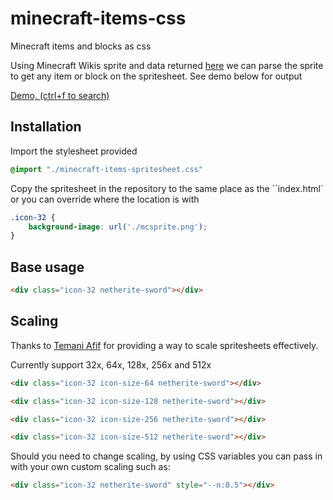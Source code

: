 # minecraft-items-css
Minecraft items and blocks as css

Using Minecraft Wikis sprite and data returned [here](https://minecraft.fandom.com/wiki/Module:InvSprite) we can parse the sprite to get any item or block on the spritesheet. See demo below for output

[Demo, (ctrl+f to search)](https://1e4.github.io/minecraft-items-css/)

## Installation
Import the stylesheet provided

```css
@import "./minecraft-items-spritesheet.css"
```

Copy the spritesheet in the repository to the same place as the ``index.html` or you can override where the location is with

```css
.icon-32 {
    background-image: url('./mcsprite.png');
}
```

## Base usage

```html
<div class="icon-32 netherite-sword"></div>
```

## Scaling
Thanks to [Temani Afif](https://stackoverflow.com/a/50301296/3604087) for providing a way to scale spritesheets effectively.

Currently support 32x, 64x, 128x, 256x and 512x

```html
<div class="icon-32 icon-size-64 netherite-sword"></div>

<div class="icon-32 icon-size-128 netherite-sword"></div>

<div class="icon-32 icon-size-256 netherite-sword"></div>

<div class="icon-32 icon-size-512 netherite-sword"></div>
```

Should you need to change scaling, by using CSS variables you can pass in with your own custom scaling such as:

```html
<div class="icon-32 netherite-sword" style="--n:0.5"></div>
